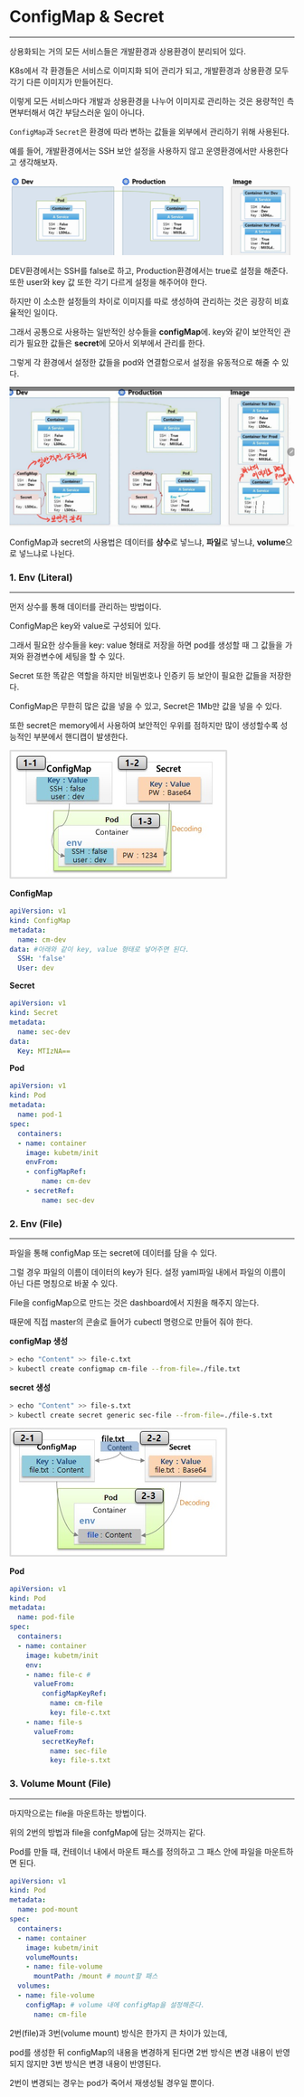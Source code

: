 # ConfigMap & Secret

---

상용화되는 거의 모든 서비스들은 개발환경과 상용환경이 분리되어 있다.

K8s에서 각 환경들은 서비스로 이미지화 되어 관리가 되고, 개발환경과 상용환경 모두 각기 다른 이미지가 만들어진다.

이렇게 모든 서비스마다 개발과 상용환경을 나누어 이미지로 관리하는 것은 용량적인 측면부터해서 여간 부담스러운 일이 아니다.

`ConfigMap`과 `Secret`은 환경에 따라 변하는 값들을 외부에서 관리하기 위해 사용된다.

예를 들어, 개발환경에서는 SSH 보안 설정을 사용하지 않고 운영환경에서만 사용한다고 생각해보자.

![](./src/dev_production.png)



DEV환경에서는 SSH를 false로 하고, Production환경에서는 true로 설정을 해준다. 또한 user와 key 값 또한 각기 다르게 설정을 해주어야 한다.

하지만 이 소소한 설정들의 차이로 이미지를 따로 생성하여 관리하는 것은 굉장히 비효율적인 일이다.

그래서 공통으로 사용하는 일반적인 상수들을 **configMap**에. key와 같이 보안적인 관리가 필요한 값들은 **secret**에 모아서 외부에서 관리를 한다.

그렇게 각 환경에서 설정한 값들을 pod와 연결함으로서 설정을 유동적으로 해줄 수 있다.

![](./src/configMapOverview.jpg)



ConfigMap과 secret의 사용법은 데이터를 **상수**로 넣느냐, **파일**로 넣느냐, **volume**으로 넣느냐로 나뉜다.



### 1. Env (Literal)

---

먼저 상수를 통해 데이터를 관리하는 방법이다.

ConfigMap은 key와 value로 구성되어 있다.

그래서 필요한 상수들을 key: value 형태로 저장을 하면 pod를 생성할 때 그 값들을 가져와 환경변수에 세팅을 할 수 있다. 

Secret 또한 똑같은 역할을 하지만 비밀번호나 인증키 등 보안이 필요한 값들을 저장한다.

ConfigMap은 무한히 많은 값을 넣을 수 있고, Secret은 1Mb만 값을 넣을 수 있다.

또한 secret은 memory에서 사용하여 보안적인 우위를 점하지만 많이 생성할수록 성능적인 부분에서 핸디캡이 발생한다.

![](./src/literal.jpg)



**ConfigMap**

```yaml
apiVersion: v1
kind: ConfigMap
metadata:
  name: cm-dev
data: #아래와 같이 key, value 형태로 넣어주면 된다.
  SSH: 'false'
  User: dev
```



**Secret**

```yaml
apiVersion: v1
kind: Secret
metadata:
  name: sec-dev
data:
  Key: MTIzNA==
```



**Pod**

```yaml
apiVersion: v1
kind: Pod
metadata:
  name: pod-1
spec:
  containers:
  - name: container
    image: kubetm/init
    envFrom:
    - configMapRef:
        name: cm-dev
    - secretRef:
        name: sec-dev
```





### 2. Env (File)

---

파일을 통해 configMap 또는 secret에 데이터를 담을 수 있다.

그럴 경우 파일의 이름이 데이터의 key가 된다. 설정 yaml파일 내에서 파일의 이름이 아닌 다른 명칭으로 바꿀 수 있다.

File을 configMap으로 만드는 것은 dashboard에서 지원을 해주지 않는다. 

때문에 직접 master의 콘솔로 들어가 cubectl 명령으로 만들어 줘야 한다.



**configMap 생성**

```bash
> echo "Content" >> file-c.txt
> kubectl create configmap cm-file --from-file=./file.txt
```

**secret 생성**

```bash
> echo "Content" >> file-s.txt
> kubectl create secret generic sec-file --from-file=./file-s.txt
```





![](./src/configMap_file.jpg)

**Pod**

```yaml
apiVersion: v1
kind: Pod
metadata:
  name: pod-file
spec:
  containers:
  - name: container
    image: kubetm/init
    env:
    - name: file-c #
      valueFrom:
        configMapKeyRef:
          name: cm-file
          key: file-c.txt
    - name: file-s
      valueFrom:
        secretKeyRef:
          name: sec-file
          key: file-s.txt
```





### 3. Volume Mount (File)

---

마지막으로는 file을 마운트하는 방법이다.

위의 2번의 방법과 file을 confgMap에 담는 것까지는 같다.

Pod를 만들 때, 컨테이너 내에서 마운트 패스를 정의하고 그 패스 안에 파일을 마운트하면 된다.

```yaml
apiVersion: v1
kind: Pod
metadata:
  name: pod-mount
spec:
  containers:
  - name: container
    image: kubetm/init
    volumeMounts:
    - name: file-volume
      mountPath: /mount # mount할 패스
  volumes:
  - name: file-volume
    configMap: # volume 내에 configMap을 설정해준다.
      name: cm-file
```



2번(file)과 3번(volume mount) 방식은 한가지 큰 차이가 있는데,

pod를 생성한 뒤 configMap의 내용을 변경하게 된다면 2번 방식은 변경 내용이 반영되지 않지만 3번 방식은 변경 내용이 반영된다.

 2번이 변경되는 경우는 pod가 죽어서 재생성될 경우일 뿐이다.

